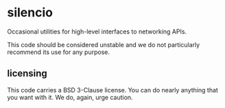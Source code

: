 # silencio

Occasional utilities for high-level interfaces to networking APIs.

This code should be considered unstable and we do not particularly recommend its use for any purpose.

## licensing

This code carries a BSD 3-Clause license. You can do nearly anything that you want with it. We do, again, urge caution.
